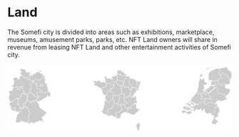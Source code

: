 # Land

The Somefi city is divided into areas such as exhibitions, marketplace, museums, amusement parks, parks, etc. NFT Land owners will share in revenue from leasing NFT Land and other entertainment activities of Somefi city.

![NFT Land](<../../.gitbook/assets/image (2).png>)

